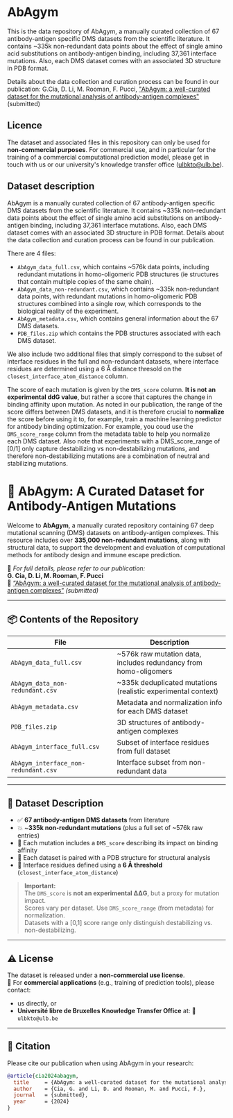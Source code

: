 # AbAgym

This is the data repository of AbAgym, a manually curated collection of 67 antibody-antigen specific DMS datasets from the scientific literature. It contains ~335k non-redundant data points about the effect of single amino acid substitutions on antibody-antigen binding, including 37,361 interface mutations. Also, each DMS dataset comes with an associated 3D structure in PDB format. 

Details about the data collection and curation process can be found in our publication: G.Cia, D. Li, M. Rooman, F. Pucci, ["AbAgym: a well-curated dataset for the mutational analysis of antibody-antigen complexes"](https://www.google.com/) (submitted)

Licence
-------
The dataset and associated files in this repository can only be used for **non-commercial purposes**. For commercial use, and in particular for the training of a commercial computational prediction model, please get in touch with us or our university's knowledge transfer office (ulbkto@ulb.be).

Dataset description
----------
AbAgym is a manually curated collection of 67 antibody-antigen specific DMS datasets from the scientific literature. It contains ~335k non-redundant data points about the effect of single amino acid substitutions on antibody-antigen binding, including 37,361 interface mutations. Also, each DMS dataset comes with an associated 3D structure in PDB format. Details about the data collection and curation process can be found in our publication.

There are 4 files: 
- `AbAgym_data_full.csv`, which contains ~576k data points, including redundant mutations in homo-oligomeric PDB structures (ie structures that contain multiple copies of the same chain).
- `AbAgym_data_non-redundant.csv`, which contains ~335k non-redundant data points, with redundant mutations in homo-oligomeric PDB structures combined into a single row, which corresponds to the biological reality of the experiment.
- `AbAgym_metadata.csv`, which contains general information about the 67 DMS datasets.
- `PDB_files.zip` which contains the PDB structures associated with each DMS dataset.

We also include two additional files that simply correspond to the subset of interface residues in the full and non-redundant datasets, where interface residues are determined using a 6 Å distance thresold on the `closest_interface_atom_distance` column.

The score of each mutation is given by the `DMS_score` column. **It is not an experimental ddG value**, but rather a score that captures the change in binding affinity upon mutation. As noted in our publication, the range of the score differs between DMS datasets, and it is therefore crucial to **normalize** the score before using it to, for example, train a machine learning predictor for antibody binding optimization. For example, you coud use the `DMS_score_range` column from the metadata table to help you normalize each DMS dataset. Also note that experiments with a DMS_score_range of [0/1] only capture destabilizing vs non-destabilizing mutations, and therefore non-destabilizing mutations are a combination of neutral and stabilizing mutations.


# 🧬 AbAgym: A Curated Dataset for Antibody-Antigen Mutations

Welcome to **AbAgym**, a manually curated repository containing 67 deep mutational scanning (DMS) datasets on antibody-antigen complexes. This resource includes over **335,000 non-redundant mutations**, along with structural data, to support the development and evaluation of computational methods for antibody design and immune escape prediction.

📄 _For full details, please refer to our publication:_  
**G. Cia, D. Li, M. Rooman, F. Pucci**  
📝 [“AbAgym: a well-curated dataset for the mutational analysis of antibody-antigen complexes”](https://www.google.com/) _(submitted)_

---

## 📦 Contents of the Repository

| File | Description |
|------|-------------|
| `AbAgym_data_full.csv` | ~576k raw mutation data, includes redundancy from homo-oligomers |
| `AbAgym_data_non-redundant.csv` | ~335k deduplicated mutations (realistic experimental context) |
| `AbAgym_metadata.csv` | Metadata and normalization info for each DMS dataset |
| `PDB_files.zip` | 3D structures of antibody-antigen complexes |
| `AbAgym_interface_full.csv` | Subset of interface residues from full dataset |
| `AbAgym_interface_non-redundant.csv` | Interface subset from non-redundant data |

---

## 🧪 Dataset Description

- ✅ **67 antibody-antigen DMS datasets** from literature  
- 💥 ~**335k non-redundant mutations** (plus a full set of ~576k raw entries)  
- 🧬 Each mutation includes a `DMS_score` describing its impact on binding affinity  
- 🧩 Each dataset is paired with a PDB structure for structural analysis  
- 🔬 Interface residues defined using a **6 Å threshold** (`closest_interface_atom_distance`)  

> **Important:**  
> The `DMS_score` is **not an experimental ΔΔG**, but a proxy for mutation impact.  
> Scores vary per dataset. Use `DMS_score_range` (from metadata) for normalization.  
> Datasets with a [0,1] score range only distinguish destabilizing vs. non-destabilizing.

---

## ⚠️ License

The dataset is released under a **non-commercial use license**.  
📌 For **commercial applications** (e.g., training of prediction tools), please contact:

- us directly, or  
- **Université libre de Bruxelles Knowledge Transfer Office** at: 📧 `ulbkto@ulb.be`

---

## 🔗 Citation

Please cite our publication when using AbAgym in your research:

```bibtex
@article{cia2024abagym,
  title     = {AbAgym: a well-curated dataset for the mutational analysis of antibody-antigen complexes},
  author    = {Cia, G. and Li, D. and Rooman, M. and Pucci, F.},
  journal   = {submitted},
  year      = {2024}
}
